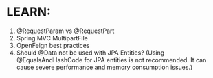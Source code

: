 


# LEARN:
1. @RequestParam vs @RequestPart
2. Spring MVC MultipartFile
3. OpenFeign best practices
4. Should @Data not be used with JPA Entities? (Using @EqualsAndHashCode for JPA entities is not recommended. It can cause severe performance and memory consumption issues.) 